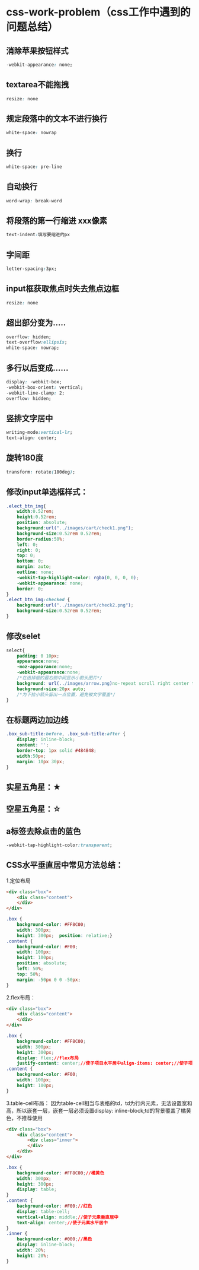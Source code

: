 # css-work-problem（css工作中遇到的问题总结）
## 消除苹果按钮样式
```css
-webkit-appearance: none;
```
## textarea不能拖拽
```css
resize: none
```
## 规定段落中的文本不进行换行
```css
white-space: nowrap 
```
## 换行
```css
white-space: pre-line
```
## 自动换行
```css
word-wrap: break-word
```
## 将段落的第一行缩进 xxx像素
```css
text-indent:填写要缩进的px
```
## 字间距
```css
letter-spacing:3px;   
```
## input框获取焦点时失去焦点边框
```css
resize: none
```
## 超出部分变为.....
```css
overflow: hidden;
text-overflow:ellipsis;
white-space: nowrap;
```
## 多行以后变成......
```css
display: -webkit-box;  
-webkit-box-orient: vertical;
-webkit-line-clamp: 2;
overflow: hidden;
```
## 竖排文字居中
```css
writing-mode:vertical-lr;
text-align: center;
```
## 旋转180度
```css
transform: rotate(180deg);  
```
## 修改input单选框样式：
```css
.elect_btn_img{
    width:0.52rem;
    height:0.52rem;
    position: absolute;
    background:url("../images/cart/check1.png");
    background-size:0.52rem 0.52rem;
    border-radius:50%;
    left: 0;
    right: 0;
    top: 0;
    bottom: 0;
    margin: auto;
    outline: none;
    -webkit-tap-highlight-color: rgba(0, 0, 0, 0);
    -webkit-appearance: none;
    border: 0;
}
.elect_btn_img:checked {
    background:url("../images/cart/check2.png");
    background-size:0.52rem 0.52rem;
}
```
## 修改selet
```css
select{
    padding: 0 10px;
    appearance:none;
    -moz-appearance:none;
    -webkit-appearance:none;
    /*在选择框的最右侧中间显示小箭头图片*/
    background: url(../images/arrow.png)no-repeat scroll right center transparent;
    background-size:20px auto;
    /*为下拉小箭头留出一点位置，避免被文字覆盖*/
}
```
## 在标题两边加边线
```css
.box_sub-title:before, .box_sub-title:after {
    display: inline-block;
    content: '';
    border-top: 1px solid #484848;
    width:50px;
    margin: 10px 30px;
}
```
## 实星五角星：&starf;
## 空星五角星：&star;
## a标签去除点击的蓝色
```css
-webkit-tap-highlight-color:transparent;
```
## CSS水平垂直居中常见方法总结：
1.定位布局
```html
<div class="box">
    <div class="content">
    </div>
</div>
```
```css
.box {
    background-color: #FF8C00;
    width: 300px;
    height: 300px;  position: relative;}
.content {
    background-color: #F00;
    width: 100px;
    height: 100px;
    position: absolute;
    left: 50%;
    top: 50%;
    margin: -50px 0 0 -50px;
}
```
2.flex布局：
```html
<div class="box">
    <div class="content">
    </div>
</div>
```
```css
.box {
    background-color: #FF8C00;
    width: 300px;
    height: 300px;
    display: flex;//flex布局
    justify-content: center;//使子项目水平居中align-items: center;//使子项目垂直居中}
.content {
    background-color: #F00;
    width: 100px;
    height: 100px;
}
```
3.table-cell布局：
因为table-cell相当与表格的td，td为行内元素，无法设置宽和高，所以嵌套一层，嵌套一层必须设置display: inline-block;td的背景覆盖了橘黄色，不推荐使用
```html
<div class="box">
    <div class="content">
        <div class="inner">
        </div>
    </div>
</div>
```
```css
.box {
    background-color: #FF8C00;//橘黄色
    width: 300px;
    height: 300px;
    display: table;
}
.content {
    background-color: #F00;//红色
    display: table-cell;
    vertical-align: middle;//使子元素垂直居中
    text-align: center;//使子元素水平居中
}
.inner {
    background-color: #000;//黑色
    display: inline-block;
    width: 20%;
    height: 20%;
}
```
